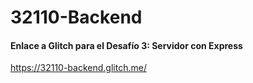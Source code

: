 # 32110-Backend

#### Enlace a Glitch para el Desafío 3: Servidor con Express ####

<a href="https://32110-backend.glitch.me/">https://32110-backend.glitch.me/</a>
